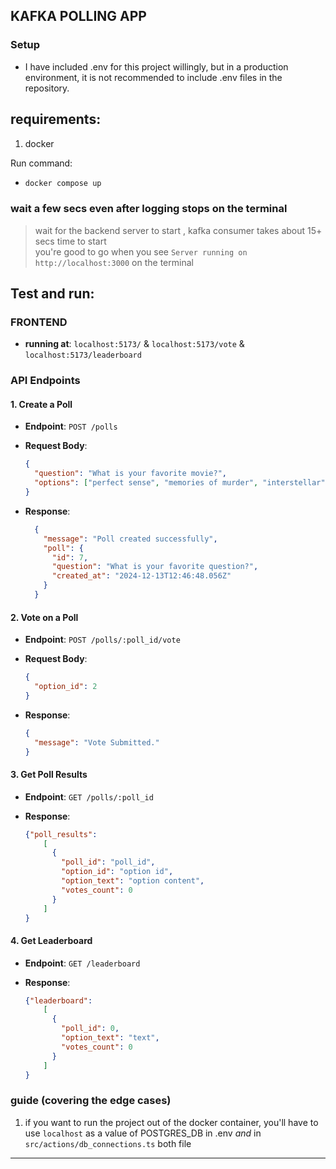 ## KAFKA POLLING APP

### Setup

- I have included .env for this project willingly, but in a production environment, it is not recommended to include .env files in the repository.

## requirements:

1.  docker

Run command:

- ```bash
  docker compose up
  ```

### wait a few secs even after logging stops on the terminal
> wait for the backend server to start , kafka consumer takes about 15+ secs time to start    
> you're good to go when you see `Server running on http://localhost:3000` on the terminal

## Test and run:

### FRONTEND
- **running at**: `localhost:5173/` & `localhost:5173/vote` & `localhost:5173/leaderboard`



### API Endpoints

#### **1. Create a Poll**
- **Endpoint**: `POST /polls`
- **Request Body**:

  ```json
  {
    "question": "What is your favorite movie?",
    "options": ["perfect sense", "memories of murder", "interstellar"]
  }
  ```

- **Response**:

  ```json
    {
      "message": "Poll created successfully",
      "poll": {
        "id": 7,
        "question": "What is your favorite question?",
        "created_at": "2024-12-13T12:46:48.056Z"
      }
    }
  ```

#### **2. Vote on a Poll**
- **Endpoint**: `POST /polls/:poll_id/vote`
- **Request Body**:

  ```json
  {
    "option_id": 2
  }
  ```

- **Response**:

  ```json
  {
    "message": "Vote Submitted."
  }
  ```

#### **3. Get Poll Results**
- **Endpoint**: `GET /polls/:poll_id`
- **Response**:

  ```json
  {"poll_results":
      [
        {
          "poll_id": "poll_id",
          "option_id": "option id",
          "option_text": "option content",
          "votes_count": 0
        }
      ]
  }
  ```

#### **4. Get Leaderboard**
- **Endpoint**: `GET /leaderboard`
- **Response**:

  ```json
  {"leaderboard":
      [
        {
          "poll_id": 0,
          "option_text": "text",
          "votes_count": 0
        }
      ]
  }
  ```

### guide (covering the edge cases)
1. if you want to run the project out of the docker container, you'll have to use `localhost` as a value of POSTGRES_DB in .env *and* in `src/actions/db_connections.ts` both file

---
